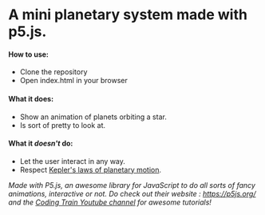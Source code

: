 # A mini planetary system made with p5.js.

#### How to use:
* Clone the repository
* Open index.html in your browser


#### What it does:
* Show an animation of planets orbiting a star.
* Is sort of pretty to look at.
  
#### What it *doesn't* do:
* Let the user interact in any way.
* Respect [Kepler's laws of planetary motion](https://en.wikipedia.org/wiki/Kepler%27s_laws_of_planetary_motion).

*Made with P5.js, an awesome library for JavaScript to do all sorts of fancy animations, interactive or not. Do check out their website : https://p5js.org/ and the [Coding Train Youtube channel](https://www.youtube.com/user/shiffman) for awesome tutorials!*

